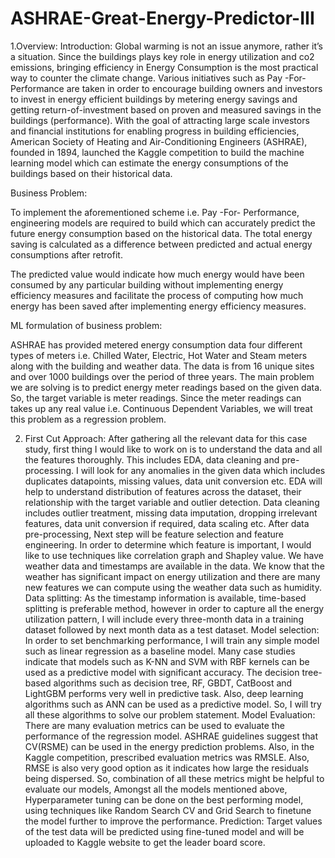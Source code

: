 # ASHRAE-Great-Energy-Predictor-III
1.Overview:
Introduction:
Global warming is not an issue anymore, rather it’s a situation. Since the buildings plays key role in energy utilization and co2 emissions, bringing efficiency in Energy Consumption is the most practical way to counter the climate change. Various initiatives such as Pay -For- Performance are taken in order to encourage building owners and investors to invest in energy efficient buildings by metering energy savings and getting return-of-investment based on proven and measured savings in the buildings (performance). With the goal of attracting large scale investors and financial institutions for enabling progress in building efficiencies, American Society of Heating and Air-Conditioning Engineers (ASHRAE), founded in 1894, launched the Kaggle competition to build the machine learning model which can estimate the energy consumptions of the buildings based on their historical data.

Business Problem:

To implement the aforementioned scheme i.e. Pay -For- Performance, engineering models are required to build which can accurately predict the future energy consumption based on the historical data. The total energy saving is calculated as a difference between predicted and actual energy consumptions after retrofit.

The predicted value would indicate how much energy would have been consumed by any particular building without implementing energy efficiency measures and facilitate the process of computing how much energy has been saved after implementing energy efficiency measures.

ML formulation of business problem:

ASHRAE has provided metered energy consumption data four different types of meters i.e. Chilled Water, Electric, Hot Water and Steam meters along with the building and weather data. The data is from 16 unique sites and over 1000 buildings over the period of three years.
The main problem we are solving is to predict energy meter readings based on the given data. So, the target variable is meter readings. Since the meter readings can takes up any real value i.e. Continuous Dependent Variables, we will treat this problem as a regression problem.

2. First Cut Approach:
After gathering all the relevant data for this case study, first thing I would like to work on is to understand the data and all the features thoroughly. This includes EDA, data cleaning and pre-processing. I will look for any anomalies in the given data which includes duplicates datapoints, missing values, data unit conversion etc. EDA will help to understand distribution of features across the dataset, their relationship with the target variable and outlier detection. Data cleaning includes outlier treatment, missing data imputation, dropping irrelevant features, data unit conversion if required, data scaling etc.
After data pre-processing, Next step will be feature selection and feature engineering. In order to determine which feature is important, I would like to use techniques like correlation graph and Shapley value. We have weather data and timestamps are available in the data. We know that the weather has significant impact on energy utilization and there are many new features we can compute using the weather data such as humidity.
Data splitting: As the timestamp information is available, time-based splitting is preferable method, however in order to capture all the energy utilization pattern, I will include every three-month data in a training dataset followed by next month data as a test dataset.
Model selection: In order to set benchmarking performance, I will train any simple model such as linear regression as a baseline model. Many case studies indicate that models such as K-NN and SVM with RBF kernels can be used as a predictive model with significant accuracy. The decision tree-based algorithms such as decision tree, RF, GBDT, CatBoost and LightGBM performs very well in predictive task. Also, deep learning algorithms such as ANN can be used as a predictive model. So, I will try all these algorithms to solve our problem statement.
Model Evaluation: There are many evaluation metrics can be used to evaluate the performance of the regression model. ASHRAE guidelines suggest that CV(RSME) can be used in the energy prediction problems. Also, in the Kaggle competition, prescribed evaluation metrics was RMSLE. Also, RMSE is also very good option as it indicates how large the residuals being dispersed. So, combination of all these metrics might be helpful to evaluate our models,
Amongst all the models mentioned above, Hyperparameter tuning can be done on the best performing model, using techniques like Random Search CV and Grid Search to finetune the model further to improve the performance.
Prediction: Target values of the test data will be predicted using fine-tuned model and will be uploaded to Kaggle website to get the leader board score.
